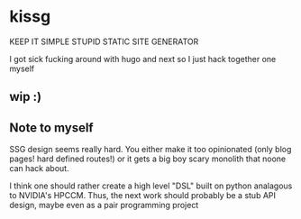 # kissg

KEEP IT SIMPLE STUPID STATIC SITE GENERATOR

I got sick fucking around with hugo and next so I just hack together one myself

## wip :)

## Note to myself

SSG design seems really hard. You either make it too opinionated (only blog pages! hard defined routes!) or it gets a big boy scary monolith that noone can hack about.

I think one should rather create a high level "DSL" built on python analagous to NVIDIA's HPCCM. Thus, the next work should probably be a stub API design, maybe even as a pair programming project
